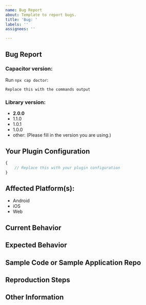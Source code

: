 ```yaml
---
name: Bug Report
about: Template to report bugs.
title: 'Bug: '
labels: ''
assignees: ''

---
```


## Bug Report


### Capacitor version:
<!-- Provide the version of Capacitor and related installed dependencies. 
You can use `npx cap doctor` for the output from the root directory of your project. -->

Run `npx cap doctor`:

```
Replace this with the commands output
```

### Library version:
<!-- Please select the chosen version by making it **bold** -->

- **2.0.0**
- 1.1.0
- 1.0.1
- 1.0.0
- other: (Please fill in the version you are using.)

## Your Plugin Configuration
<!-- Without secret stuff (of course). -->

```typescript
{
    // Replace this with your plugin configuration 
}
```

## Affected Platform(s):
<!-- Please select the chosen platforms by making them **bold** -->

- Android
- iOS
- Web

## Current Behavior
<!-- Describe the bug. Be specific. I need to understand you problem. -->


## Expected Behavior
<!-- Describe what the behavior would be without the bug. -->


## Sample Code or Sample Application Repo
<!-- If you are able to illustrate the bug or feature request with an example, please provide sample code snippets or a sample application via a public repo. -->


## Reproduction Steps
<!--  Please explain the steps required to duplicate the issue, especially if you are able to provide a sample application. -->


## Other Information
<!-- List any other information that is relevant to your issue. Stack traces, related issues, suggestions on how to fix, Stack Overflow links, forum links, etc. -->
